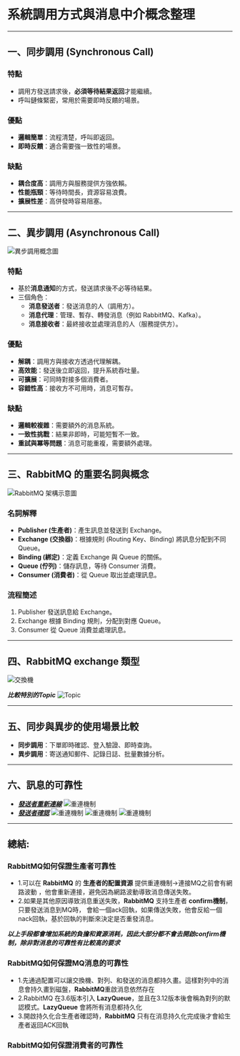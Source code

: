 # 系統調用方式與消息中介概念整理

---

## 一、同步調用 (Synchronous Call)

### 特點
- 調用方發送請求後，**必須等待結果返回**才能繼續。
- 呼叫鏈條緊密，常用於需要即時反饋的場景。

### 優點
- **邏輯簡單**：流程清楚，呼叫即返回。
- **即時反饋**：適合需要強一致性的場景。

### 缺點
- **耦合度高**：調用方與服務提供方強依賴。
- **性能瓶頸**：等待時間長，資源容易浪費。
- **擴展性差**：高併發時容易阻塞。

---

## 二、異步調用 (Asynchronous Call)

![異步調用概念圖](picture/異步調用.png)

### 特點
- 基於**消息通知**的方式，發送請求後不必等待結果。
- 三個角色：
    - **消息發送者**：發送消息的人（調用方）。
    - **消息代理**：管理、暫存、轉發消息（例如 RabbitMQ、Kafka）。
    - **消息接收者**：最終接收並處理消息的人（服務提供方）。

### 優點
- **解耦**：調用方與接收方透過代理解耦。
- **高效能**：發送後立即返回，提升系統吞吐量。
- **可擴展**：可同時對接多個消費者。
- **容錯性高**：接收方不可用時，消息可暫存。

### 缺點
- **邏輯較複雜**：需要額外的消息系統。
- **一致性挑戰**：結果非即時，可能短暫不一致。
- **重試與冪等問題**：消息可能重複，需要額外處理。

---

## 三、RabbitMQ 的重要名詞與概念

![RabbitMQ 架構示意圖](picture/RabbitMQ.png)

### 名詞解釋
- **Publisher (生產者)**：產生訊息並發送到 Exchange。
- **Exchange (交換器)**：根據規則 (Routing Key、Binding) 將訊息分配到不同 Queue。
- **Binding (綁定)**：定義 Exchange 與 Queue 的關係。
- **Queue (佇列)**：儲存訊息，等待 Consumer 消費。
- **Consumer (消費者)**：從 Queue 取出並處理訊息。

### 流程簡述
1. Publisher 發送訊息給 Exchange。
2. Exchange 根據 Binding 規則，分配到對應 Queue。
3. Consumer 從 Queue 消費並處理訊息。

---

## 四、RabbitMQ exchange 類型
![交換機](picture/exchange.png)

***比較特別的Topic***
![Topic](picture/topic.png)

---

## 五、同步與異步的使用場景比較

- **同步調用**：下單即時確認、登入驗證、即時查詢。
- **異步調用**：寄送通知郵件、記錄日誌、批量數據分析。

---

## 六、訊息的可靠性
- [***發送者重新連線***](publisher/src/main/resources/application.yml)
![重連機制](picture/RabbitMQ_1.png)
- [***發送者確認***](publisher/src/main/resources/application.yml)
![重連機制](picture/RabbitMQ_2.png)
![重連機制](picture/RabbitMQ_3.png)
![重連機制](picture/RabbitMQ_4.png)

---

## 總結:
### RabbitMQ如何保證生產者可靠性
- 1.可以在 **RabbitMQ** 的 **生產者的配置資源** 提供重連機制->連接MQ之前會有網路波動
，他會重新連接，避免因為網路波動導致消息傳送失敗。
- 2.如果是其他原因導致消息重送失敗，**RabbitMQ** 支持生產者 **confirm機制**，只要發送消息到MQ時，
會給一個ack回執，如果傳送失敗，他會反給一個nack回執，基於回執的判斷來決定是否重發消息。  

***以上手段都會增加系統的負擔和資源消耗，因此大部分都不會去開啟confirm機制，除非對消息的可靠性有比較高的要求***
### RabbitMQ如何保證MQ消息的可靠性
- 1.先通過配置可以讓交換機、對列、和發送的消息都持久畫。這樣對列中的消息會持久畫到磁盤，**RabbitMQ**重啟消息依然存在
- 2.RabbitMQ 在3.6版本引入 **LazyQueue**，並且在3.12版本後會稱為對列的默認模式。**LazyQueue** 會將所有消息都持久化
- 3.開啟持久化合生產者確認時，**RabbitMQ** 只有在消息持久化完成後才會給生產者返回ACK回執
### RabbitMQ如何保證消費者的可靠性
